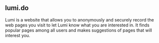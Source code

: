 lumi.do
-------

Lumi is a website that allows you to anonymously and securely record the web
pages you visit to let Lumi know what you are interested in. It finds popular
pages among all users and makes suggestions of pages that will interest you.
